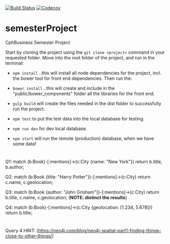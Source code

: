 
[![Build Status](https://travis-ci.org/AwesomeTeamCph/semesterProject.svg?branch=master)](https://travis-ci.org/AwesomeTeamCph/semesterProject)
[![Codecov](https://img.shields.io/codecov/c/github/AwesomeTeamCph/semesterProject.svg?style=flat)]()
# semesterProject
CphBusiness Semester Project

Start by cloning the project using the `git clone <project>` command in your requested folder.
Move into the root folder of the project, and run in the terminal:

- `npm install`
..this will install all node dependencies for the project, incl. the bower tool for front end dependencies. Then run the:
- `bower install`
..this will create and include in the "public/bower_components" folder all the libraries for the front end.
- `gulp build` will create the files needed in the dist folder to successfully run the project.

- `npm test` to put the test data into the local database for testing.
- `npm run dev` for dev local database.
- `npm start`  will run the remote (production) database, when we have some data!

#
Q1: match (b:Book)-[:mentions]->(c:City {name: "New York"}) return b.title, b.author;

Q2: match (b:Book {title: "Harry Potter"})-[:mentions]->(c:City) return c.name, c.geolocation;

Q3: match (b:Book {author: "John Grisham"})-[:mentions]->(c:City) return b.title, c.name, c.geolocation; (**NOTE: distinct the results**)

Q4: match (b:Book)-[:mentions]->(c:City {geolocation: [1.234, 5.678]}) return b.title;
#
Query 4 HINT: (https://neo4j.com/blog/neo4j-spatial-part1-finding-things-close-to-other-things/)
